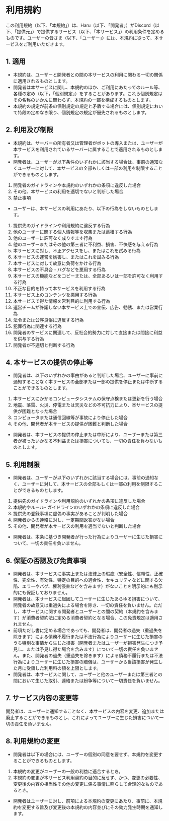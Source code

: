 # 利用規約

この利用規約（以下、「本規約」）は、Haru（以下、「開発者」）がDiscord（以下、「提供元」）で提供するサービス（以下、「本サービス」）の利用条件を定めるものです。ユーザーの皆さま（以下、「ユーザー」）には、本規約に従って、本サービスをご利用いただきます。

## 1. 適用

- 本規約は、ユーザーと開発者との間の本サービスの利用に関わる一切の関係に適用されるものとします。
- 開発者は本サービスに関し、本規約のほか、ご利用にあたってのルール等、各種の定め（以下，「個別規定」）をすることがあります。これら個別規定はその名称のいかんに関わらず、本規約の一部を構成するものとします。
- 本規約の規定が前条の個別規定の規定と矛盾する場合には、個別規定において特段の定めなき限り、個別規定の規定が優先されるものとします。

## 2. 利用及び制限

- 本規約は、サーバーの所有者又は管理者がボットの導入または、ユーザーが本サービスを利用されているサーバーに属することで適用されるものとします。
- 開発者は、ユーザーが以下条件のいずれかに該当する場合は、事前の通知なくユーザーに対して、本サービスの全部もしくは一部の利用を制限することができるものとします。

1. 開発者のガイドラインや本規約のいずれかの条項に違反した場合
2. その他、本サービスの利用を適切でないと判断した場合
3. 禁止事項

- ユーザーは、本サービスの利用にあたり、以下の行為をしないものとします。

1. 提供先のガイドラインや利用規約に違反する行為
2. 他のユーザーに関する個人情報等を収集または蓄積する行為
3. 他のユーザーに許可なく成りすます行為
4. 他のユーザーまたはその他の第三者に不利益、損害、不快感を与える行為
5. 本サービスに対し、不正アクセスをし、またはこれを試みる行為
6. 本サービスの運営を妨害し、またはこれを試みる行為
7. 本サービスに対して故意に負荷をかける行為
8. 本サービスの不具合・バグなどを悪用する行為
9. 本サービスの機能などをコピーまたは、全部あるいは一部を許可なく利用する行為
10. 不正な目的を持って本サービスを利用する行為
11. 本サービス上のコンテンツを悪用する行為
12. 本サービスで得た情報を営利目的に利用する行為
13. 運営チームが許諾しない本サービス上での宣伝、広告、勧誘、または営業行為
14. 法令または公序良俗に違反する行為
15. 犯罪行為に関連する行為
16. 開発者のサービスに関連して、反社会的勢力に対して直接または間接に利益を供与する行為
17. 開発者が不適切と判断する行為

## 4. 本サービスの提供の停止等

- 開発者は、以下のいずれかの事由があると判断した場合、ユーザーに事前に通知することなく本サービスの全部または一部の提供を停止または中断することができるものとします。

1. 本サービスにかかるコンピュータシステムの保守点検または更新を行う場合
2. 地震、落雷、火災、停電または天災などの不可抗力により、本サービスの提供が困難となった場合
3. コンピュータまたは通信回線等が事故により停止した場合
4. その他、開発者が本サービスの提供が困難と判断した場合

- 開発者は、本サービスの提供の停止または中断により、ユーザーまたは第三者が被ったいかなる不利益または損害についても、一切の責任を負わないものとします。

## 5. 利用制限

- 開発者は、ユーザーが以下のいずれかに該当する場合には、事前の通知なく、ユーザーに対して、本サービスの全部もしくは一部の利用を制限することができるものとします。

1. 提供先のガイドラインや利用規約のいずれかの条項に違反した場合
2. 本規約やルール- ガイドラインのいずれかの条項に違反した場合
3. 提供先の登録事項に虚偽の事実があることが判明した場合
4. 開発者からの連絡に対し、一定期間返答がない場合
5. その他、開発者が本サービスの利用を適当でないと判断した場合

- 開発者は、本条に基づき開発者が行った行為によりユーザーに生じた損害について、一切の責任を負いません。

## 6. 保証の否認及び免責事項

- 開発者は、本サービスに事実上または法律上の瑕疵（安全性、信頼性、正確性、完全性、有効性、特定の目的への適合性、セキュリティなどに関する欠陥、エラーやバグ、権利侵害などを含みます）がないことを明示的にも黙示的にも保証しておりません。
- 開発者は、本サービスに起因してユーザーに生じたあらゆる損害について、開発者の故意又は重過失による場合を除き、一切の責任を負いません。ただし、本サービスに関する開発者とユーザーとの間の契約（本規約を含みます）が消費者契約法に定める消費者契約となる場合、この免責規定は適用されません。
- 前項ただし書に定める場合であっても、開発者は、開発者の過失（重過失を除きます）による債務不履行または不法行為によりユーザーに生じた損害のうち特別な事情から生じた損害（開発者またはユーザーが損害発生につき予見し、または予見し得た場合を含みます）について一切の責任を負いません。また、開発者の過失（重過失を除きます）による債務不履行または不法行為によりユーザーに生じた損害の賠償は、ユーザーから当該損害が発生した月に受領した利用料の額を上限とします。
- 開発者は、本サービスに関して、ユーザーと他のユーザーまたは第三者との間において生じた取引、連絡または紛争等について一切責任を負いません。

## 7. サービス内容の変更等

開発者は、ユーザーに通知することなく、本サービスの内容を変更、追加または廃止することができるものとし、これによってユーザーに生じた損害について一切の責任を負いません。

## 8. 利用規約の変更

- 開発者は以下の場合には、ユーザーの個別の同意を要せず、本規約を変更することができるものとします。

1. 本規約の変更がユーザーの一般の利益に適合するとき。
2. 本規約の変更が本サービス利用契約の目的に反せず、かつ、変更の必要性、変更後の内容の相当性その他の変更に係る事情に照らして合理的なものであるとき。

- 開発者はユーザーに対し、前項による本規約の変更にあたり、事前に、本規約を変更する旨及び変更後の本規約の内容並びにその効力発生時期を通知します。
